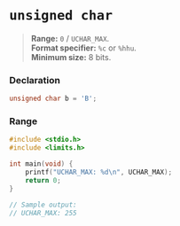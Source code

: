 # `unsigned char`

> **Range:** `0` / `UCHAR_MAX`.  
> **Format specifier:** `%c` or `%hhu`.  
> **Minimum size:** 8 bits.

### Declaration

```c
unsigned char b = 'B';
```

### Range

```c
#include <stdio.h>
#include <limits.h>

int main(void) {
    printf("UCHAR_MAX: %d\n", UCHAR_MAX);
    return 0;
}

// Sample output:
// UCHAR_MAX: 255
```